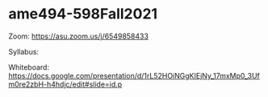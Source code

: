 # ame494-598Fall2021

Zoom: https://asu.zoom.us/j/6549858433

Syllabus: 

Whiteboard: https://docs.google.com/presentation/d/1rL52HOiNGgKIEjNy_17mxMp0_3Ufm0re2zbH-h4hdjc/edit#slide=id.p

